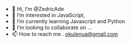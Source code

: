 - 👋 Hi, I’m @ZedricAde
- 👀 I’m interested in JavaScript,
- 🌱 I’m currently learning Javascript and Python
- 💞️ I’m looking to collaborate on ...
- 📫 How to reach me . okulenua@gmail.com

<!---
ZedricAde/ZedricAde is a ✨ special ✨ repository because its `README.md` (this file) appears on your GitHub profile.
You can click the Preview link to take a look at your changes.
--->
